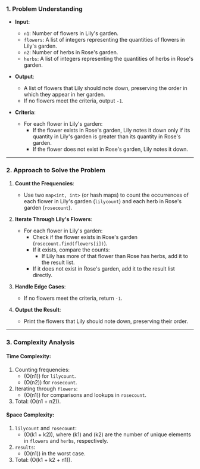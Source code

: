 ### **1. Problem Understanding**
- **Input**:
  - `n1`: Number of flowers in Lily's garden.
  - `flowers`: A list of integers representing the quantities of flowers in Lily's garden.
  - `n2`: Number of herbs in Rose's garden.
  - `herbs`: A list of integers representing the quantities of herbs in Rose's garden.
- **Output**:
  - A list of flowers that Lily should note down, preserving the order in which they appear in her garden.
  - If no flowers meet the criteria, output `-1`.

- **Criteria**:
  - For each flower in Lily's garden:
    - If the flower exists in Rose's garden, Lily notes it down only if its quantity in Lily's garden is greater than its quantity in Rose's garden.
    - If the flower does not exist in Rose's garden, Lily notes it down.

---

### **2. Approach to Solve the Problem**

1. **Count the Frequencies**:
   - Use two `map<int, int>` (or hash maps) to count the occurrences of each flower in Lily's garden (`lilycount`) and each herb in Rose's garden (`rosecount`).

2. **Iterate Through Lily's Flowers**:
   - For each flower in Lily's garden:
     - Check if the flower exists in Rose's garden (`rosecount.find(flowers[i])`).
     - If it exists, compare the counts:
       - If Lily has more of that flower than Rose has herbs, add it to the result list.
     - If it does not exist in Rose's garden, add it to the result list directly.

3. **Handle Edge Cases**:
   - If no flowers meet the criteria, return `-1`.

4. **Output the Result**:
   - Print the flowers that Lily should note down, preserving their order.

---

### **3. Complexity Analysis**

#### **Time Complexity**:
1. Counting frequencies:
   - \(O(n1)\) for `lilycount`.
   - \(O(n2)\) for `rosecount`.
2. Iterating through `flowers`:
   - \(O(n1)\) for comparisons and lookups in `rosecount`.
3. Total: \(O(n1 + n2)\).

#### **Space Complexity**:
1. `lilycount` and `rosecount`:
   - \(O(k1 + k2)\), where \(k1\) and \(k2\) are the number of unique elements in `flowers` and `herbs`, respectively.
2. `results`:
   - \(O(n1)\) in the worst case.
3. Total: \(O(k1 + k2 + n1)\).